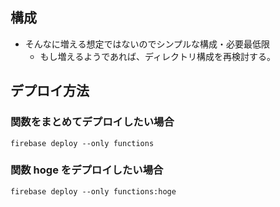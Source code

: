 ## 構成

* そんなに増える想定ではないのでシンプルな構成・必要最低限
  * もし増えるようであれば、ディレクトリ構成を再検討する。

## デプロイ方法

### 関数をまとめてデプロイしたい場合

```
firebase deploy --only functions
```

### 関数 hoge をデプロイしたい場合

```
firebase deploy --only functions:hoge
```

